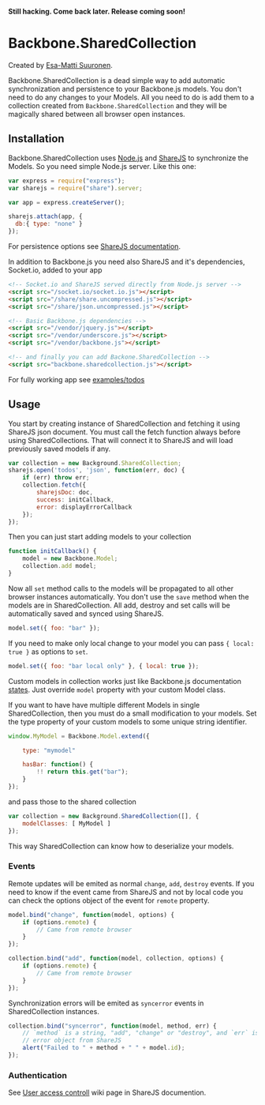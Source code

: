 **Still hacking. Come back later. Release coming soon!**

# Backbone.SharedCollection

Created by [Esa-Matti Suuronen](http://esa-matti.suuronen.org/).

Backbone.SharedCollection is a dead simple way to add automatic synchronization
and persistence to your Backbone.js models. You don't need to do any changes to
your Models. All you need to do is add them to a collection created from
`Backbone.SharedCollection` and they will be magically shared between all
browser open instances.


## Installation

Backbone.SharedCollection uses [Node.js][] and [ShareJS][] to synchronize the
Models. So you need simple Node.js server. Like this one:


```javascript
var express = require("express");
var sharejs = require("share").server;

var app = express.createServer();

sharejs.attach(app, {
  db:{ type: "none" }
});
```

For persistence options see [ShareJS documentation](https://github.com/josephg/ShareJS).

In addition to Backbone.js you need also ShareJS and it's
dependencies, Socket.io, added to your app

```html
<!-- Socket.io and ShareJS served directly from Node.js server -->
<script src="/socket.io/socket.io.js"></script>
<script src="/share/share.uncompressed.js"></script>
<script src="/share/json.uncompressed.js"></script>

<!-- Basic Backbone.js dependencies -->
<script src="/vendor/jquery.js"></script>
<script src="/vendor/underscore.js"></script>
<script src="/vendor/backbone.js"></script>

<!-- and finally you can add Backone.SharedCollection -->
<script src="backbone.sharedcollection.js"></script>
```

For fully working app see [examples/todos](https://github.com/opinsys/backbone.sharedcollection/tree/master/examples/todos)

## Usage

You start by creating instance of SharedCollection and fetching it using
ShareJS json document. You must call the fetch function always before using
SharedCollections. That will connect it to ShareJS and will load previously
saved models if any.

```javascript
var collection = new Background.SharedCollection;
sharejs.open('todos', 'json', function(err, doc) {
    if (err) throw err;
    collection.fetch({
        sharejsDoc: doc,
        success: initCallback,
        error: displayErrorCallback
    });
});
```

Then you can just start adding models to your collection

```javascript
function initCallback() {
    model = new Backbone.Model;
    collection.add model;
}
```

Now all `set` method calls to the models will be propagated to all other
browser instances automatically. You don't use the `save` method when the
models are in SharedCollection. All add, destroy and set calls will be
automatically saved and synced using ShareJS.

```javascript
model.set({ foo: "bar" });
```

If you need to make only local change to your model you can pass `{ local: true
}` as options to `set`.


```javascript
model.set({ foo: "bar local only" }, { local: true });
```

Custom models in collection works just like Backbone.js documentation
[states](http://documentcloud.github.com/backbone/#Collection-model). Just
override `model` property with your custom Model class.

If you want to have have multiple different Models in single SharedCollection,
then you must do a small modification to your models. Set the type property of
your custom models to some unique string identifier.

```javascript
window.MyModel = Backbone.Model.extend({

    type: "mymodel"

    hasBar: function() {
        !! return this.get("bar");
    }
});

```

and pass those to the shared collection

```javascript
var collection = new Background.SharedCollection([], {
    modelClasses: [ MyModel ]
});
```

This way SharedCollection can know how to deserialize your models.

### Events

Remote updates will be emited as normal `change`, `add`, `destroy` events. If
you need to know if the event came from ShareJS and not by local code you can
check the options object of the event for `remote` property.

```javascript
model.bind("change", function(model, options) {
    if (options.remote) {
        // Came from remote browser
    }
});

collection.bind("add", function(model, collection, options) {
    if (options.remote) {
        // Came from remote browser
    }
});
```

Synchronization errors will be emited as `syncerror` events in SharedCollection instances.

```javascript
collection.bind("syncerror", function(model, method, err) {
    // `method` is a string, "add", "change" or "destroy", and `err` is the
    // error object from ShareJS
    alert("Failed to " + method + " " + model.id);
});
```

### Authentication

See [User access controll](https://github.com/josephg/ShareJS/wiki/User-access-control)
wiki page in ShareJS documention.


[Node.js]: http://sharejs.org/
[ShareJS]: http://sharejs.org/

